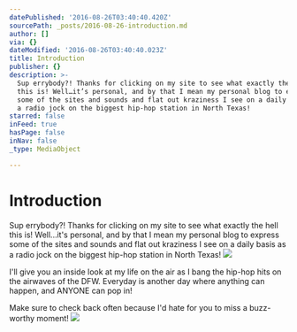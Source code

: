 ```yaml
---
datePublished: '2016-08-26T03:40:40.420Z'
sourcePath: _posts/2016-08-26-introduction.md
author: []
via: {}
dateModified: '2016-08-26T03:40:40.023Z'
title: Introduction
publisher: {}
description: >-
  Sup errybody?! Thanks for clicking on my site to see what exactly the hell
  this is! Well…it’s personal, and by that I mean my personal blog to express
  some of the sites and sounds and flat out kraziness I see on a daily basis as
  a radio jock on the biggest hip-hop station in North Texas!
starred: false
inFeed: true
hasPage: false
inNav: false
_type: MediaObject

---
```

# Introduction

Sup errybody?! Thanks for clicking on my site to see what exactly the hell this is! Well...it's personal, and by that I mean my personal blog to express some of the sites and sounds and flat out kraziness I see on a daily basis as a radio jock on the biggest hip-hop station in North Texas!
![](https://s3-us-west-2.amazonaws.com/the-grid-img/p/5b2573a4bd3e74a4ee802b55c93b2bfab48107ca.png)

I'll give you an inside look at my life on the air as I bang the hip-hop hits on the airwaves of the DFW. Everyday is another day where anything can happen, and ANYONE can pop in!

Make sure to check back often because I'd hate for you to miss a buzz-worthy moment!
![](https://the-grid-user-content.s3-us-west-2.amazonaws.com/4e3cfab1-d954-42eb-8148-5316662b7474.png)